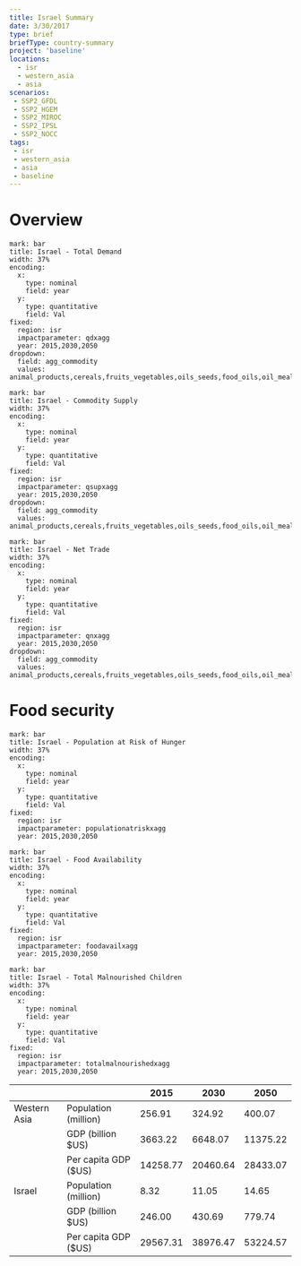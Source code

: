 ```yaml
---
title: Israel Summary
date: 3/30/2017
type: brief
briefType: country-summary
project: 'baseline'
locations:
  - isr
  - western_asia
  - asia
scenarios:
 - SSP2_GFDL
 - SSP2_HGEM
 - SSP2_MIROC
 - SSP2_IPSL
 - SSP2_NOCC
tags:
 - isr
 - western_asia
 - asia
 - baseline
---
```

# Overview 

```chart
mark: bar
title: Israel - Total Demand
width: 37%
encoding:
  x:
    type: nominal
    field: year
  y:
    type: quantitative
    field: Val
fixed:
  region: isr
  impactparameter: qdxagg
  year: 2015,2030,2050
dropdown:
  field: agg_commodity
  values: animal_products,cereals,fruits_vegetables,oils_seeds,food_oils,oil_meals,other,pulses,roots_tubers,sugar
```

```chart
mark: bar
title: Israel - Commodity Supply
width: 37%
encoding:
  x:
    type: nominal
    field: year
  y:
    type: quantitative
    field: Val
fixed:
  region: isr
  impactparameter: qsupxagg
  year: 2015,2030,2050
dropdown:
  field: agg_commodity
  values: animal_products,cereals,fruits_vegetables,oils_seeds,food_oils,oil_meals,other,pulses,roots_tubers,sugar
```

```chart
mark: bar
title: Israel - Net Trade
width: 37%
encoding:
  x:
    type: nominal
    field: year
  y:
    type: quantitative
    field: Val
fixed:
  region: isr
  impactparameter: qnxagg
  year: 2015,2030,2050
dropdown:
  field: agg_commodity
  values: animal_products,cereals,fruits_vegetables,oils_seeds,food_oils,oil_meals,other,pulses,roots_tubers,sugar
```

# Food security

```chart
mark: bar
title: Israel - Population at Risk of Hunger
width: 37%
encoding:
  x:
    type: nominal
    field: year
  y:
    type: quantitative
    field: Val
fixed:
  region: isr
  impactparameter: populationatriskxagg
  year: 2015,2030,2050
```

```chart
mark: bar
title: Israel - Food Availability
width: 37%
encoding:
  x:
    type: nominal
    field: year
  y:
    type: quantitative
    field: Val
fixed:
  region: isr
  impactparameter: foodavailxagg
  year: 2015,2030,2050
```

```chart
mark: bar
title: Israel - Total Malnourished Children
width: 37%
encoding:
  x:
    type: nominal
    field: year
  y:
    type: quantitative
    field: Val
fixed:
  region: isr
  impactparameter: totalmalnourishedxagg
  year: 2015,2030,2050
```

|   |   | 2015 | 2030 | 2050 |
|---|---|---|---|---|
| Western Asia | Population (million) | 256.91 | 324.92 | 400.07 |
|  | GDP (billion $US) | 3663.22 | 6648.07 | 11375.22 |
|  | Per capita GDP ($US) | 14258.77 | 20460.64 | 28433.07 |
| Israel | Population (million) | 8.32 | 11.05 | 14.65 |
|  | GDP (billion $US) | 246.00 | 430.69 | 779.74 |
|  | Per capita GDP ($US) | 29567.31| 38976.47| 53224.57|